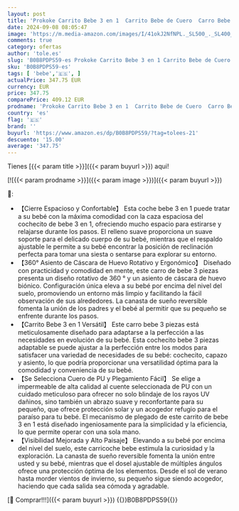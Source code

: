 ```yaml
---
layout: post
title: 'Prokoke Carrito Bebe 3 en 1  Carrito Bebe de Cuero  Carro Bebe 3 Piezas con Asiento Ajustable con Rotación de 360°  Cochecito Bebe 3 Piezas con Estructura de Aleación de Aluminio  906 Pink '
date: 2024-09-08 08:05:47
image: 'https://m.media-amazon.com/images/I/41okJ2NfNPL._SL500_._SL400_.jpg'
comments: true
category: ofertas
author: 'tole.es'
slug: 'B0B8PDPS59-es Prokoke Carrito Bebe 3 en 1 Carrito Bebe de Cuero Carro...'
sku: 'B0B8PDPS59-es'
tags: [ 'bebe','🇪🇸', ]
actualPrice: 347.75 EUR
currency: EUR
price: 347.75
comparePrice: 409.12 EUR
prodname: 'Prokoke Carrito Bebe 3 en 1  Carrito Bebe de Cuero  Carro Bebe 3 Piezas con Asiento Ajustable con Rotación de 360°  Cochecito Bebe 3 Piezas con Estructura de Aleación de Aluminio  906 Pink '
country: 'es'
flag: '🇪🇸'
brand: ''
buyurl: 'https://www.amazon.es/dp/B0B8PDPS59/?tag=tolees-21'
descuento: '15.00'
average: '347.75'
---
```


Tienes [{{< param title >}}]({{< param buyurl >}}) aqui!

[![{{< param prodname >}}]({{< param image >}})]({{< param buyurl >}})

🔎:

- 【Cierre Espacioso y Confortable】 Esta coche bebe 3 en 1 puede tratar a su bebé con la máxima comodidad con la caza espaciosa del cochecito de bebe 3 en 1, ofreciendo mucho espacio para estirarse y relajarse durante los pasos. El relleno suave proporciona un suave soporte para el delicado cuerpo de su bebé, mientras que el respaldo ajustable le permite a su bebé encontrar la posición de reclinación perfecta para tomar una siesta o sentarse para explorar su entorno.
- 【360° Asiento de Cáscara de Huevo Rotativo y Ergonómico】 Diseñado con practicidad y comodidad en mente, este carro de bebe 3 piezas presenta un diseño rotativo de 360 ° y un asiento de cáscara de huevo biónico. Configuración única eleva a su bebé por encima del nivel del suelo, promoviendo un entorno más limpio y facilitando la fácil observación de sus alrededores. La canasta de sueño reversible fomenta la unión de los padres y el bebé al permitir que su pequeño se enfrente durante los pasos.
- 【Carrito Bebe 3 en 1 Versátil】 Este carro bebe 3 piezas está meticulosamente diseñado para adaptarse a la perfección a las necesidades en evolución de su bebé. Esta cochecito bebe 3 piezas adaptable se puede ajustar a la perfección entre los modos para satisfacer una variedad de necesidades de su bebé: cochecito, capazo y asiento, lo que podría proporcionar una versatilidad óptima para la comodidad y conveniencia de su bebé.
- 【Se Selecciona Cuero de PU y Plegamiento Fácil】 Se elige a impermeable de alta calidad al cuente seleccionada de PU con un cuidado meticuloso para ofrecer no solo blindaje de los rayos UV dañinos, sino también un abrazo suave y reconfortante para su pequeño, que ofrece protección solar y un acogedor refugio para el paraíso para tu bebé. El mecanismo de plegado de este carrito de bebe 3 en 1 está diseñado ingeniosamente para la simplicidad y la eficiencia, lo que permite operar con una sola mano.
- 【Visibilidad Mejorada y Alto Paisaje】 Elevando a su bebé por encima del nivel del suelo, este carricoche bebe estimula la curiosidad y la exploración. La canasta de sueño reversible fomenta la unión entre usted y su bebé, mientras que el dosel ajustable de múltiples ángulos ofrece una protección óptima de los elementos. Desde el sol de verano hasta morder vientos de invierno, su pequeño sigue siendo acogedor, haciendo que cada salida sea cómoda y agradable.

[🛒 Comprar!!!]({{< param buyurl >}})
{{<world>}}B0B8PDPS59{{</world>}}
